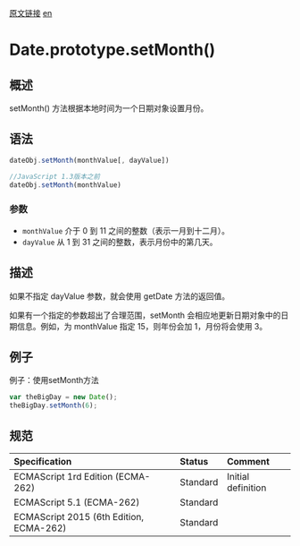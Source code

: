 <a href="https://developer.mozilla.org/zh-CN/docs/Web/JavaScript/Reference/Global_Objects/Date/setMonth" target="_blank">原文链接</a>
<a href="https://developer.mozilla.org/en-US/docs/Web/JavaScript/Reference/Global_Objects/Date/setMonth" target="_blank">en</a>

# Date.prototype.setMonth()

## 概述

setMonth() 方法根据本地时间为一个日期对象设置月份。

## 语法

```javascript
dateObj.setMonth(monthValue[, dayValue])

//JavaScript 1.3版本之前
dateObj.setMonth(monthValue)
```

### 参数

* `monthValue` 介于 0 到 11 之间的整数（表示一月到十二月）。
* `dayValue` 从 1 到 31 之间的整数，表示月份中的第几天。

## 描述

如果不指定 dayValue 参数，就会使用 getDate 方法的返回值。

如果有一个指定的参数超出了合理范围，setMonth 会相应地更新日期对象中的日期信息。例如，为 monthValue 指定 15，则年份会加 1，月份将会使用 3。

## 例子

例子：使用setMonth方法

```javascript
var theBigDay = new Date();
theBigDay.setMonth(6);
```

## 规范

| Specification                           | Status   | Comment            |
|:----------------------------------------|:---------|:-------------------|
| ECMAScript 1rd Edition (ECMA-262)       | Standard | Initial definition |
| ECMAScript 5.1 (ECMA-262)               | Standard |                    |
| ECMAScript 2015 (6th Edition, ECMA-262) | Standard |                    |